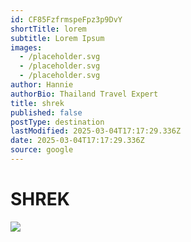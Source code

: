 ```yaml
---
id: CF85FzfrmspeFpz3p9DvY
shortTitle: lorem
subtitle: Lorem Ipsum
images:
  - /placeholder.svg
  - /placeholder.svg
  - /placeholder.svg
author: Hannie
authorBio: Thailand Travel Expert
title: shrek
published: false
postType: destination
lastModified: 2025-03-04T17:17:29.336Z
date: 2025-03-04T17:17:29.336Z
source: google
---
```

# SHREK

![](https://cdn.hanniestravels.com/shrek.jpg)
